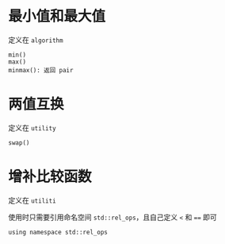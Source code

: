 # 最小值和最大值

定义在 `algorithm`

```
min()
max()
minmax(): 返回 pair
```

# 两值互换

定义在 `utility`

```
swap()
```

# 增补比较函数

定义在 `utiliti`

使用时只需要引用命名空间 `std::rel_ops`，且自己定义 `<` 和 `==` 即可

```
using namespace std::rel_ops
```